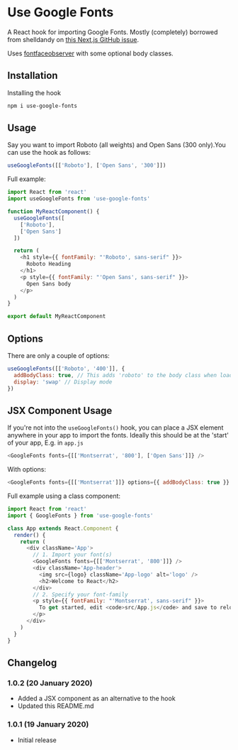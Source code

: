 # Use Google Fonts

A React hook for importing Google Fonts. Mostly (completely) borrowed from
shelldandy on [this Next.js GitHub issue](https://github.com/zeit/next.js/issues/512#issuecomment-322026199).

Uses [fontfaceobserver](https://fontfaceobserver.com/) with some optional body
classes.

## Installation

Installing the hook

```bash
npm i use-google-fonts
```

## Usage

Say you want to import Roboto (all weights) and Open Sans (300 only).You can use
the hook as follows:

```js
useGoogleFonts([['Roboto'], ['Open Sans', '300']])
```

Full example:

```js
import React from 'react'
import useGoogleFonts from 'use-google-fonts'

function MyReactComponent() {
  useGoogleFonts([
    ['Roboto'],
    ['Open Sans']
  ])

  return (
    <h1 style={{ fontFamily: "'Roboto', sans-serif" }}>
      Roboto Heading
    </h1>
    <p style={{ fontFamily: "'Open Sans', sans-serif" }}>
      Open Sans body
    </p>
  )
}

export default MyReactComponent
```

## Options

There are only a couple of options:

```js
useGoogleFonts([['Roboto', '400']], {
  addBodyClass: true, // This adds 'roboto' to the body class when loaded
  display: 'swap' // Display mode
})
```

## JSX Component Usage

If you're not into the `useGoogleFonts()` hook, you can place a JSX element
anywhere in your app to import the fonts. Ideally this should be at the 'start'
of your app, E.g. in `app.js`

```js
<GoogleFonts fonts={[['Montserrat', '800'], ['Open Sans']]} />
```

With options:

```js
<GoogleFonts fonts={[['Montserrat']]} options={{ addBodyClass: true }} />
```

Full example using a class component:

```js
import React from 'react'
import { GoogleFonts } from 'use-google-fonts'

class App extends React.Component {
  render() {
    return (
      <div className='App'>
        // 1. Import your font(s)
        <GoogleFonts fonts={[['Montserrat', '800']]} />
        <div className='App-header'>
          <img src={logo} className='App-logo' alt='logo' />
          <h2>Welcome to React</h2>
        </div>
        // 2. Specify your font-family
        <p style={{ fontFamily: "'Montserrat', sans-serif" }}>
          To get started, edit <code>src/App.js</code> and save to reload.
        </p>
      </div>
    )
  }
}
```

## Changelog

### 1.0.2 (20 January 2020)

- Added a JSX component as an alternative to the hook
- Updated this README.md

### 1.0.1 (19 January 2020)

- Initial release
